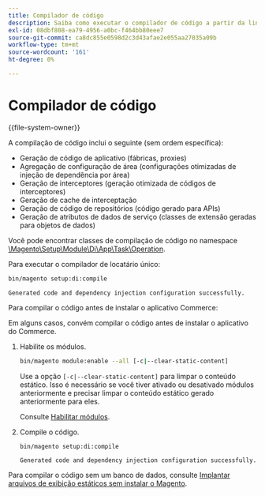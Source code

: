 ```yaml
---
title: Compilador de código
description: Saiba como executar o compilador de código a partir da linha de comando.
exl-id: 08dbf808-ea79-4956-a0bc-f464bb80eee7
source-git-commit: ca8dc855e0598d2c3d43afae2e055aa27035a09b
workflow-type: tm+mt
source-wordcount: '161'
ht-degree: 0%

---
```


# Compilador de código

{{file-system-owner}}

A compilação de código inclui o seguinte (sem ordem específica):

- Geração de código de aplicativo (fábricas, proxies)
- Agregação de configuração de área (configurações otimizadas de injeção de dependência por área)
- Geração de interceptores (geração otimizada de códigos de interceptores)
- Geração de cache de interceptação
- Geração de código de repositórios (código gerado para APIs)
- Geração de atributos de dados de serviço (classes de extensão geradas para objetos de dados)

Você pode encontrar classes de compilação de código no namespace [\Magento\Setup\Module\Di\App\Task\Operation][operation].

Para executar o compilador de locatário único:

```bash
bin/magento setup:di:compile
```

```
Generated code and dependency injection configuration successfully.
```

Para compilar o código antes de instalar o aplicativo Commerce:

Em alguns casos, convém compilar o código antes de instalar o aplicativo do Commerce.

1. Habilite os módulos.

   ```bash
   bin/magento module:enable --all [-c|--clear-static-content]
   ```

   Use a opção `[-c|--clear-static-content]` para limpar o conteúdo estático. Isso é necessário se você tiver ativado ou desativado módulos anteriormente e precisar limpar o conteúdo estático gerado anteriormente para eles.

   Consulte [Habilitar módulos](../../installation/tutorials/manage-modules.md).

1. Compile o código.

   ```bash
   bin/magento setup:di:compile
   ```

   ```
   Generated code and dependency injection configuration successfully.
   ```

Para compilar o código sem um banco de dados, consulte [Implantar arquivos de exibição estáticos sem instalar o Magento](../cli/static-view-file-deployment.md).

<!-- link definitions -->

[operation]: https://github.com/magento/magento2/blob/2.4/setup/src/Magento/Setup/Module/Di/App/Task/Operation
